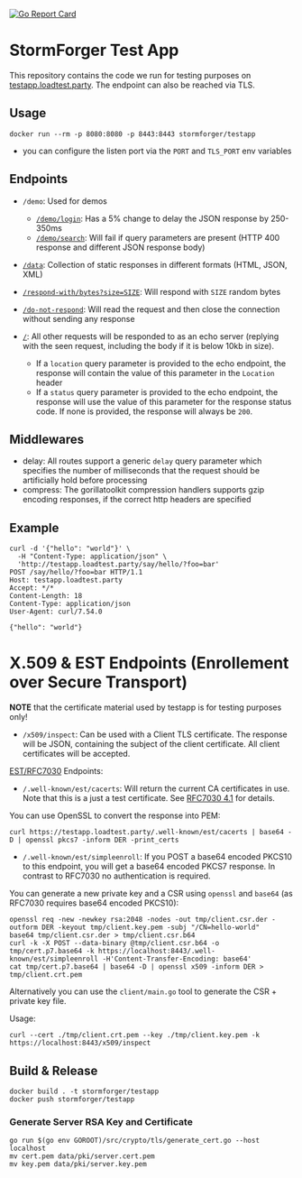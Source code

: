 <!-- markdownlint-disable MD039 MD041 -->
[![Go Report Card](https://goreportcard.com/badge/github.com/stormforger/testapp)](https://goreportcard.com/report/github.com/stormforger/testapp)

<!-- markdownlint-enable MD039 MD041 -->

# StormForger Test App

This repository contains the code we run for testing purposes on [testapp.loadtest.party](http://testapp.loadtest.party). The endpoint can also be reached via TLS.

## Usage

```console
docker run --rm -p 8080:8080 -p 8443:8443 stormforger/testapp
```

* you can configure the listen port via the `PORT` and `TLS_PORT` env variables

## Endpoints

* `/demo`: Used for demos
  * [`/demo/login`](http://testapp.loadtest.party/demo/login): Has a 5% change to delay the JSON response by 250-350ms
  * [`/demo/search`](http://testapp.loadtest.party/demo/search): Will fail if query parameters are present (HTTP 400 response and different JSON response body)
* [`/data`](http://testapp.loadtest.party/data): Collection of static responses in different formats (HTML, JSON, XML)
* [`/respond-with/bytes?size=SIZE`](http://testapp.loadtest.party/respond-with/bytes?size=1024): Will respond with `SIZE` random bytes
* [`/do-not-respond`](http://testapp.loadtest.party:9001/do-not-respond): Will read the request and then close the connection without sending any response

* [`/`](http://testapp.loadtest.party/): All other requests will be responded to as an echo server (replying with the seen request, including the body if it is below 10kb in size).

  * If a `location` query parameter is provided to the echo endpoint, the response will contain the value of this parameter in the `Location` header
  * If a `status` query parameter is provided to the echo endpoint, the response will use the value of this parameter for the response status code. If none is provided, the response will always be `200`.

## Middlewares

* delay: All routes support a generic `delay` query parameter which specifies the number of milliseconds that the request should be artificially hold before processing
* compress: The gorillatoolkit compression handlers supports gzip encoding responses, if the correct http headers are specified

## Example

```terminal
curl -d '{"hello": "world"}' \
  -H "Content-Type: application/json" \
  'http://testapp.loadtest.party/say/hello/?foo=bar'
POST /say/hello/?foo=bar HTTP/1.1
Host: testapp.loadtest.party
Accept: */*
Content-Length: 18
Content-Type: application/json
User-Agent: curl/7.54.0

{"hello": "world"}
```

# X.509 & EST Endpoints (Enrollement over Secure Transport)

**NOTE** that the certificate material used by testapp is for testing purposes only!

* `/x509/inspect`: Can be used with a Client TLS certificate. The response will be JSON, containing the subject of the client certificate. All client certificates will be accepted.

[EST/RFC7030](https://tools.ietf.org/html/rfc7030) Endpoints:

* `/.well-known/est/cacerts`: Will return the current CA certificates in use. Note that this is a just a test certificate. See [RFC7030 4.1](https://tools.ietf.org/html/rfc7030#section-4.1) for details.

You can use OpenSSL to convert the response into PEM:

```terminal
curl https://testapp.loadtest.party/.well-known/est/cacerts | base64 -D | openssl pkcs7 -inform DER -print_certs
```

* `/.well-known/est/simpleenroll`: If you POST a base64 encoded PKCS10 to this endpoint, you will get a base64 encoded PKCS7 response. In contrast to RFC7030 no authentication is required.

You can generate a new private key and a CSR using `openssl` and `base64` (as RFC7030 requires base64 encoded PKCS10):

```terminal
openssl req -new -newkey rsa:2048 -nodes -out tmp/client.csr.der -outform DER -keyout tmp/client.key.pem -subj "/CN=hello-world"
base64 tmp/client.csr.der > tmp/client.csr.b64
curl -k -X POST --data-binary @tmp/client.csr.b64 -o tmp/cert.p7.base64 -k https://localhost:8443/.well-known/est/simpleenroll -H'Content-Transfer-Encoding: base64'
cat tmp/cert.p7.base64 | base64 -D | openssl x509 -inform DER > tmp/client.crt.pem
```

Alternatively you can use the `client/main.go` tool to generate the CSR + private key file.

Usage:

```terminal
curl --cert ./tmp/client.crt.pem --key ./tmp/client.key.pem -k https://localhost:8443/x509/inspect
```

## Build & Release

```terminal
docker build . -t stormforger/testapp
docker push stormforger/testapp
```

### Generate Server RSA Key and Certificate

```terminal
go run $(go env GOROOT)/src/crypto/tls/generate_cert.go --host localhost
mv cert.pem data/pki/server.cert.pem
mv key.pem data/pki/server.key.pem
```
